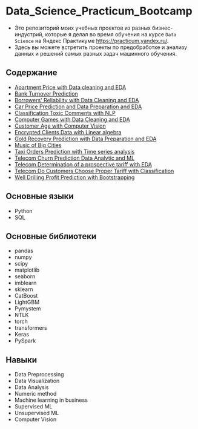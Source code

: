 # Data_Science_Practicum_Bootcamp

* Это репозиторий моих учебных проектов из разных бизнес-индустрий, которые я делал во время обучения на курсе `Data Science` на Яндекс Практикуме https://practicum.yandex.ru/.
* Здесь вы можете встретить проекты по предобработке и анализу данных и решений самых разных задач машинного обучения.

## Содержание
* [Apartment Price with Data cleaning and EDA](https://github.com/podturkinalex/Data_Science_Practicum_Bootcamp/tree/main/Data%20Analytic%20projects/Apartment%20Price%20with%20Data%20cleaning%20and%20EDA)
* [Bank Turnover Prediction](https://github.com/podturkinalex/Data_Science_Practicum_Bootcamp/tree/main/Machine%20Learning%20projects/Bank%20Turnover%20Prediction)
* [Borrowers' Reliability with Data Cleaning and EDA](https://github.com/podturkinalex/Data_Science_Practicum_Bootcamp/tree/main/Data%20Analytic%20projects/Borrowers'%20Reliability%20with%20Data%20Cleaning%20and%20EDA)
* [Car Price Prediction and Data Preparation and EDA](https://github.com/podturkinalex/Data_Science_Practicum_Bootcamp/tree/main/Machine%20Learning%20projects/Car%20Price%20Prediction%20and%20%20Data%20Preparation%20and%20EDA)
* [Classification Toxic Comments with NLP](https://github.com/podturkinalex/Data_Science_Practicum_Bootcamp/tree/main/Machine%20Learning%20projects/Classification%20Toxic%20Comments%20with%20NLP)
* [Computer Games with Data Cleaning and EDA](https://github.com/podturkinalex/Data_Science_Practicum_Bootcamp/tree/main/Data%20Analytic%20projects/Computer%20Games%20with%20Data%20Cleaning%20and%20EDA)
* [Customer Age with Computer Vision](https://github.com/podturkinalex/Data_Science_Practicum_Bootcamp/tree/main/Machine%20Learning%20projects/Customer%20Age%20with%20Computer%20Vision)
* [Encrypted Clients Data with Linear algebra](https://github.com/podturkinalex/Data_Science_Practicum_Bootcamp/tree/main/Machine%20Learning%20projects/Encrypted%20Clients%20Data%20with%20Linear%20algebra)
* [Gold Recovery Prediction with Data Preparation and EDA](https://github.com/podturkinalex/Data_Science_Practicum_Bootcamp/tree/main/Machine%20Learning%20projects/Gold%20Recovery%20Prediction%20with%20Data%20Preparation%20and%20EDA)
* [Music of Big Cities](https://github.com/podturkinalex/Data_Science_Practicum_Bootcamp/tree/main/Data%20Analytic%20projects/Music%20of%20Big%20Cities)
* [Taxi Orders Prediction with Time series analysis](https://github.com/podturkinalex/Data_Science_Practicum_Bootcamp/tree/main/Machine%20Learning%20projects/Taxi%20Orders%20Prediction%20with%20Time%20series%20analysis)
* [Telecom Churn Prediction Data Analytic and ML](https://github.com/podturkinalex/Data_Science_Practicum_Bootcamp/tree/main/Machine%20Learning%20projects/Telecom%20Churn%20Prediction%20with%20EDA)
* [Telecom Determination of a prospective tariff with EDA](https://github.com/podturkinalex/Data_Science_Practicum_Bootcamp/tree/main/Data%20Analytic%20projects/Telecom%20Determination%20of%20a%20prospective%20tariff%20with%20EDA)
* [Telecom Do Customers Choose Proper Tariff with Classification](https://github.com/podturkinalex/Data_Science_Practicum_Bootcamp/tree/main/Machine%20Learning%20projects/Telecom%20Do%20Customers%20Choose%20Proper%20Tariff%20with%20Classification)
* [Well Drilling Profit Prediction with Bootstrapping](https://github.com/podturkinalex/Data_Science_Practicum_Bootcamp/tree/main/Machine%20Learning%20projects/Well%20Drilling%20Profit%20Prediction%20with%20Bootstrapping)


## Основные языки
* Python
* SQL

## Основные библиотеки
* pandas
* numpy
* scipy
* matplotlib
* seaborn
* imblearn
* sklearn
* CatBoost
* LightGBM
* Pymystem
* NTLK
* torch
* transformers
* Keras
* PySpark



## Навыки
* Data Preprocessing
* Data Visualization
* Data Analysis
* Numeric method
* Machine learning in business
* Supervised ML
* Unsupervised ML
* Computer Vision


